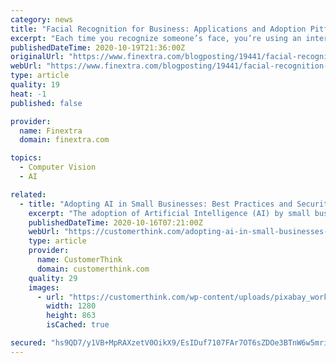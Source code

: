 ```yaml
---
category: news
title: "Facial Recognition for Business: Applications and Adoption Pitfalls"
excerpt: "Each time you recognize someone’s face, you’re using an internal form of facial recognition. In a matter of milliseconds, your mind breaks down the parts of their face, puts them back together, and matches the sum with those faces already stored in ..."
publishedDateTime: 2020-10-19T21:36:00Z
originalUrl: "https://www.finextra.com/blogposting/19441/facial-recognition-for-business-applications-and-adoption-pitfalls"
webUrl: "https://www.finextra.com/blogposting/19441/facial-recognition-for-business-applications-and-adoption-pitfalls"
type: article
quality: 19
heat: -1
published: false

provider:
  name: Finextra
  domain: finextra.com

topics:
  - Computer Vision
  - AI

related:
  - title: "Adopting AI in Small Businesses: Best Practices and Security Measures in the New Normal"
    excerpt: "The adoption of Artificial Intelligence (AI) by small businesses was already on the rise but the COVID-19 pandemic has only seen it skyrocket in recent times. To have operations running as usual, businesses have had to rely on Artificial Intelligence and Machine Learning technologies."
    publishedDateTime: 2020-10-16T07:21:00Z
    webUrl: "https://customerthink.com/adopting-ai-in-small-businesses-best-practices-and-security-measures-in-the-new-normal/"
    type: article
    provider:
      name: CustomerThink
      domain: customerthink.com
    quality: 29
    images:
      - url: "https://customerthink.com/wp-content/uploads/pixabay_workstation-405768_1280-technology-computer.jpg"
        width: 1280
        height: 863
        isCached: true

secured: "hs9QD7/y1VB+MpRAXzetV0OikX9/EsIDuf7107FAr7OT6sZDOe3BTnW6w5mrifS48DTT1U0gtueZluOAiNpM7xhigJKc9rcKzybajYlnaQ2yvwcno38l6TyzxNBYf5h1oPPTD0WDfGKHsT47tJbAWwTgpYNYrvBG4u12gOeyGSN0zWP8oOg+SaoguyQdLvxqhubVmNdGXf9dg81XqIW1iNWlyUyr0T2W8WkKhBKTURvh0VcWiORv3SbRCTAI4dnRkUgdkeGrz7uxIFQWS+N/3p4Ht0ikp+CO8e3pp76khQS0S3xe4esN3z+pLcLuXwCuJODYZR8LsnxjswjVjZyuspg4N1I8ooA5O9DLutRFeAA=;BCBN8VkLpwi8iKsxlI7fyg=="
---
```


